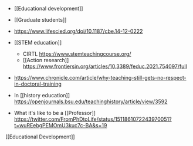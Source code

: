 - [[Educational development]]
- [[Graduate students]]

- https://www.lifescied.org/doi/10.1187/cbe.14-12-0222

- [[STEM education]]
	-  CIRTL https://www.stemteachingcourse.org/
	-  [[Action research]] https://www.frontiersin.org/articles/10.3389/feduc.2021.754097/full

- https://www.chronicle.com/article/why-teaching-still-gets-no-respect-in-doctoral-training

- In [[history education]] https://openjournals.bsu.edu/teachinghistory/article/view/3592

- What it's like to be a [[Professor]] https://twitter.com/FromPhDtoLife/status/1511861072243970051?t=wuREebgPEMOmU3kuc7c-BA&s=19

[[Educational Development]]
